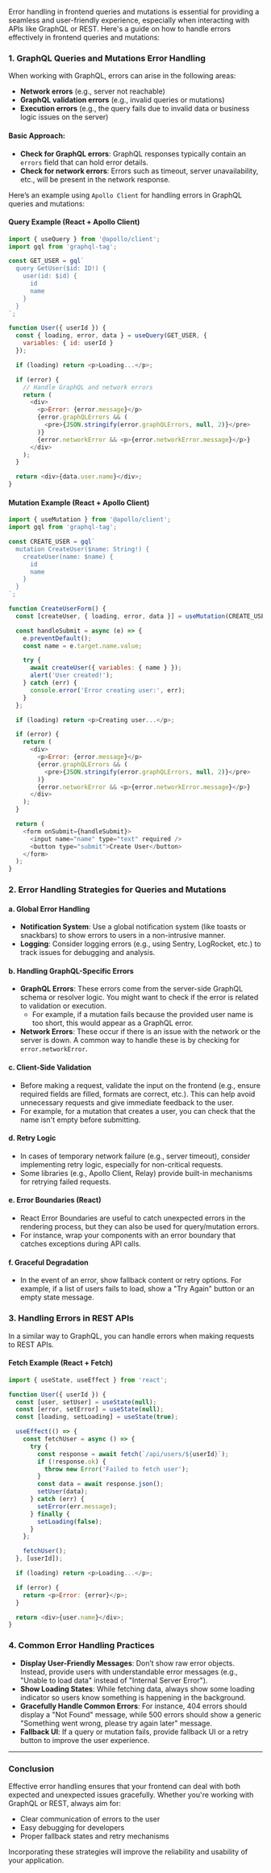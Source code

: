 Error handling in frontend queries and mutations is essential for providing a seamless and user-friendly experience, especially when interacting with APIs like GraphQL or REST. Here's a guide on how to handle errors effectively in frontend queries and mutations:

### 1. **GraphQL Queries and Mutations Error Handling**

When working with GraphQL, errors can arise in the following areas:
- **Network errors** (e.g., server not reachable)
- **GraphQL validation errors** (e.g., invalid queries or mutations)
- **Execution errors** (e.g., the query fails due to invalid data or business logic issues on the server)

#### Basic Approach:
- **Check for GraphQL errors**: GraphQL responses typically contain an `errors` field that can hold error details.
- **Check for network errors**: Errors such as timeout, server unavailability, etc., will be present in the network response.

Here’s an example using `Apollo Client` for handling errors in GraphQL queries and mutations:

#### Query Example (React + Apollo Client)
```js
import { useQuery } from '@apollo/client';
import gql from 'graphql-tag';

const GET_USER = gql`
  query GetUser($id: ID!) {
    user(id: $id) {
      id
      name
    }
  }
`;

function User({ userId }) {
  const { loading, error, data } = useQuery(GET_USER, {
    variables: { id: userId }
  });

  if (loading) return <p>Loading...</p>;

  if (error) {
    // Handle GraphQL and network errors
    return (
      <div>
        <p>Error: {error.message}</p>
        {error.graphQLErrors && (
          <pre>{JSON.stringify(error.graphQLErrors, null, 2)}</pre>
        )}
        {error.networkError && <p>{error.networkError.message}</p>}
      </div>
    );
  }

  return <div>{data.user.name}</div>;
}
```

#### Mutation Example (React + Apollo Client)
```js
import { useMutation } from '@apollo/client';
import gql from 'graphql-tag';

const CREATE_USER = gql`
  mutation CreateUser($name: String!) {
    createUser(name: $name) {
      id
      name
    }
  }
`;

function CreateUserForm() {
  const [createUser, { loading, error, data }] = useMutation(CREATE_USER);

  const handleSubmit = async (e) => {
    e.preventDefault();
    const name = e.target.name.value;

    try {
      await createUser({ variables: { name } });
      alert('User created!');
    } catch (err) {
      console.error('Error creating user:', err);
    }
  };

  if (loading) return <p>Creating user...</p>;

  if (error) {
    return (
      <div>
        <p>Error: {error.message}</p>
        {error.graphQLErrors && (
          <pre>{JSON.stringify(error.graphQLErrors, null, 2)}</pre>
        )}
        {error.networkError && <p>{error.networkError.message}</p>}
      </div>
    );
  }

  return (
    <form onSubmit={handleSubmit}>
      <input name="name" type="text" required />
      <button type="submit">Create User</button>
    </form>
  );
}
```

### 2. **Error Handling Strategies for Queries and Mutations**

#### a. **Global Error Handling**
   - **Notification System**: Use a global notification system (like toasts or snackbars) to show errors to users in a non-intrusive manner.
   - **Logging**: Consider logging errors (e.g., using Sentry, LogRocket, etc.) to track issues for debugging and analysis.

#### b. **Handling GraphQL-Specific Errors**
   - **GraphQL Errors**: These errors come from the server-side GraphQL schema or resolver logic. You might want to check if the error is related to validation or execution. 
     - For example, if a mutation fails because the provided user name is too short, this would appear as a GraphQL error.
   - **Network Errors**: These occur if there is an issue with the network or the server is down. A common way to handle these is by checking for `error.networkError`.

#### c. **Client-Side Validation**
   - Before making a request, validate the input on the frontend (e.g., ensure required fields are filled, formats are correct, etc.). This can help avoid unnecessary requests and give immediate feedback to the user.
   - For example, for a mutation that creates a user, you can check that the name isn't empty before submitting.

#### d. **Retry Logic**
   - In cases of temporary network failure (e.g., server timeout), consider implementing retry logic, especially for non-critical requests.
   - Some libraries (e.g., Apollo Client, Relay) provide built-in mechanisms for retrying failed requests.

#### e. **Error Boundaries (React)**
   - React Error Boundaries are useful to catch unexpected errors in the rendering process, but they can also be used for query/mutation errors.
   - For instance, wrap your components with an error boundary that catches exceptions during API calls.

#### f. **Graceful Degradation**
   - In the event of an error, show fallback content or retry options. For example, if a list of users fails to load, show a "Try Again" button or an empty state message.

### 3. **Handling Errors in REST APIs**

In a similar way to GraphQL, you can handle errors when making requests to REST APIs.

#### Fetch Example (React + Fetch)
```js
import { useState, useEffect } from 'react';

function User({ userId }) {
  const [user, setUser] = useState(null);
  const [error, setError] = useState(null);
  const [loading, setLoading] = useState(true);

  useEffect(() => {
    const fetchUser = async () => {
      try {
        const response = await fetch(`/api/users/${userId}`);
        if (!response.ok) {
          throw new Error('Failed to fetch user');
        }
        const data = await response.json();
        setUser(data);
      } catch (err) {
        setError(err.message);
      } finally {
        setLoading(false);
      }
    };

    fetchUser();
  }, [userId]);

  if (loading) return <p>Loading...</p>;

  if (error) {
    return <p>Error: {error}</p>;
  }

  return <div>{user.name}</div>;
}
```

### 4. **Common Error Handling Practices**
- **Display User-Friendly Messages**: Don’t show raw error objects. Instead, provide users with understandable error messages (e.g., "Unable to load data" instead of "Internal Server Error").
- **Show Loading States**: While fetching data, always show some loading indicator so users know something is happening in the background.
- **Gracefully Handle Common Errors**: For instance, 404 errors should display a "Not Found" message, while 500 errors should show a generic "Something went wrong, please try again later" message.
- **Fallback UI**: If a query or mutation fails, provide fallback UI or a retry button to improve the user experience.

---

### Conclusion

Effective error handling ensures that your frontend can deal with both expected and unexpected issues gracefully. Whether you're working with GraphQL or REST, always aim for:
- Clear communication of errors to the user
- Easy debugging for developers
- Proper fallback states and retry mechanisms

Incorporating these strategies will improve the reliability and usability of your application.